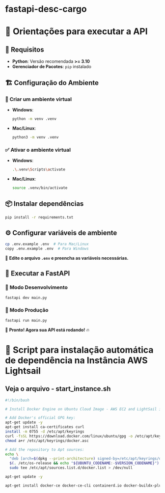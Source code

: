 # fastapi-desc-cargo

# 🚀 **Orientações para executar a API**

## 🔧 **Requisitos**
- **Python**: Versão recomendada **>= 3.10**
- **Gerenciador de Pacotes**: `pip` instalado

## 🏗️ **Configuração do Ambiente**
### 📌 **Criar um ambiente virtual**
- **Windows**:
  ```sh
  python -m venv .venv
  ```
- **Mac/Linux**:
  ```sh
  python3 -m venv .venv
  ```

### ✅ **Ativar o ambiente virtual**
- **Windows**:
  ```sh
  .\.venv\Scripts\activate
  ```
- **Mac/Linux**:
  ```sh
  source .venv/bin/activate
  ```

## 📦 **Instalar dependências**
```sh
pip install -r requirements.txt
```

## ⚙️ **Configurar variáveis de ambiente**
```sh
cp .env.example .env  # Para Mac/Linux
copy .env.example .env  # Para Windows
```
🔹 **Edite o arquivo `.env` e preencha as variáveis necessárias.**

## 🚀 **Executar a FastAPI**
### 🔹 **Modo Desenvolvimento**
```sh
fastapi dev main.py
```
### 🔹 **Modo Produção**
```sh
fastapi run main.py
```

🎉 **Pronto! Agora sua API está rodando!** 🔥


# 📝 **Script para instalação automática de dependência na Instância AWS Lightsail**

## Veja o arquivo - start_instance.sh

```sh
#!/bin/bash

# Install Docker Engine on Ubuntu Cloud Image - AWS EC2 and LightSail instance

# Add Docker's official GPG key:
apt-get update -y
apt-get install ca-certificates curl
install -m 0755 -d /etc/apt/keyrings
curl -fsSL https://download.docker.com/linux/ubuntu/gpg -o /etc/apt/keyrings/docker.asc
chmod a+r /etc/apt/keyrings/docker.asc

# Add the repository to Apt sources:
echo \
  "deb [arch=$(dpkg --print-architecture) signed-by=/etc/apt/keyrings/docker.asc] https://download.docker.com/linux/ubuntu \
  $(. /etc/os-release && echo "${UBUNTU_CODENAME:-$VERSION_CODENAME}") stable" | \
  sudo tee /etc/apt/sources.list.d/docker.list > /dev/null

apt-get update -y

apt-get install docker-ce docker-ce-cli containerd.io docker-buildx-plugin docker-compose-plugin -y
```
